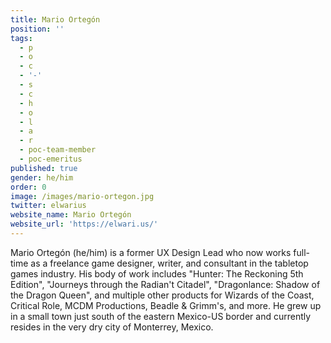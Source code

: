 ```yaml
---
title: Mario Ortegón
position: ''
tags:
  - p
  - o
  - c
  - '-'
  - s
  - c
  - h
  - o
  - l
  - a
  - r
  - poc-team-member
  - poc-emeritus
published: true
gender: he/him
order: 0
image: /images/mario-ortegon.jpg
twitter: elwarius
website_name: Mario Ortegón
website_url: 'https://elwari.us/'
---
```


Mario Ortegón (he/him) is a former UX Design Lead who now works full-time as a freelance game designer, writer, and consultant in the tabletop games industry. His body of work includes "Hunter: The Reckoning 5th Edition", "Journeys through the Radian't Citadel", "Dragonlance: Shadow of the Dragon Queen", and multiple other products for Wizards of the Coast, Critical Role, MCDM Productions, Beadle & Grimm's, and more. He grew up in a small town just south of the eastern Mexico-US border and currently resides in the very dry city of Monterrey, Mexico.
